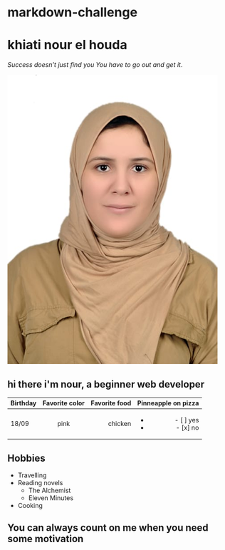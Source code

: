 # markdown-challenge
# khiati nour el houda 
*Success doesn’t just find you You have to go out and get it*.

![image](Mypic.jpg)
## hi there i'm nour, a beginner web developer 
|  Birthday      | Favorite color    | Favorite food    |Pinneapple on pizza |
| :------------- | :---------------: | ---------------:|-------------------:|
|  18/09         |pink               |chicken          |   <ul><li>- [ ] yes</li><li>- [x] no</li></ul>
## Hobbies
- Travelling
- Reading novels
  - The Alchemist 
  - Eleven Minutes
- Cooking
## You can always count on me when you need some motivation





           



